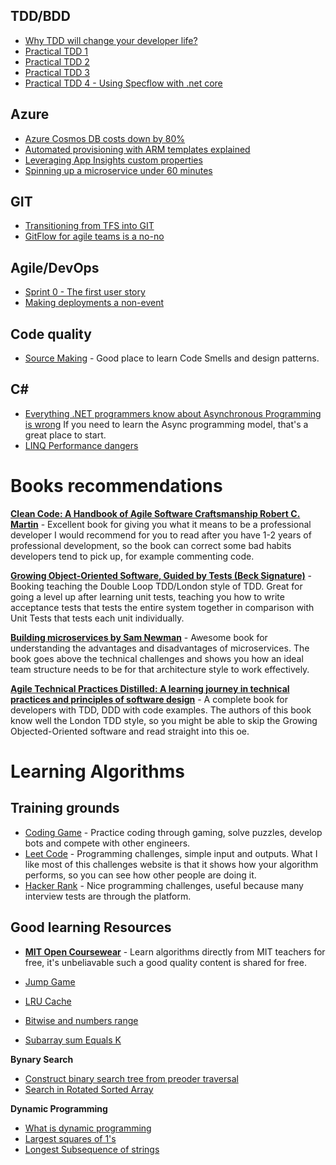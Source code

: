 ## TDD/BDD

- [Why TDD will change your developer life?](https://medium.com/@raphaelyoshiga/why-tdd-will-change-your-developer-life-b0bf234e15ac)
- [Practical TDD 1](https://medium.com/@raphaelyoshiga/practical-tdd-first-lesson-1c689fffe4ec)
- [Practical TDD 2](https://medium.com/@raphaelyoshiga/practical-tdd-lesson-2-d9d48283b0c4)
- [Practical TDD 3](https://medium.com/@raphaelyoshiga/practical-tdd-3-9a76b3e045d8)
- [Practical TDD 4 - Using Specflow with .net core](https://itnext.io/acceptance-test-driven-development-in-net-core-with-specflow-dcb17fb7a893)

## Azure
- [Azure Cosmos DB costs down by 80%](https://itnext.io/azure-cosmos-db-costs-down-by-up-to-80-da9e0028049)
- [Automated provisioning with ARM templates explained](https://medium.com/@raphaelyoshiga/automated-provisioning-with-azure-resource-manager-and-vsts-explained-8bfa869f7637)
- [Leveraging App Insights custom properties](https://medium.com/@raphaelyoshiga/leveraging-app-insights-custom-properties-7e028b4ee1a9)
- [Spinning up a microservice under 60 minutes](https://medium.com/ryoshiga/spinning-up-a-microservice-under-60-minutes-with-net-core-vsts-and-azure-app-services-c60b6fa7d4bd)

## GIT
- [Transitioning from TFS into GIT](https://medium.com/@raphaelyoshiga/if-you-are-not-using-git-you-are-missing-out-f6b6e2f93b6e)
- [GitFlow for agile teams is a no-no](https://medium.com/@raphaelyoshiga/git-flow-for-agile-teams-is-a-no-no-d2752b7c46b)

## Agile/DevOps
- [Sprint 0 - The first user story](https://medium.com/@raphaelyoshiga/if-you-are-not-using-git-you-are-missing-out-f6b6e2f93b6e)
- [Making deployments a non-event](https://medium.com/@raphaelyoshiga/deployments-shouldnt-be-a-gamble-nor-painful-5760fc899e8f)

## Code quality
- [Source Making](https://sourcemaking.com/) - Good place to learn Code Smells and design patterns.

## C#
- [Everything .NET programmers know about Asynchronous Programming is wrong](https://hanselminutes.com/327/everything-net-programmers-know-about-asynchronous-programming-is-wrong) If you need to learn the Async programming model, that's a great place to start.
- [LINQ Performance dangers](https://medium.com/@raphaelyoshiga/linq-performance-dangers-6e9757607884)

# Books recommendations
  
[**Clean Code: A Handbook of Agile Software Craftsmanship Robert C. Martin**](https://amzn.to/2UqxavM) - Excellent book for giving you what it means to be a professional developer
I would recommend for you to read after you have 1-2 years of professional development, so the book can correct some bad habits developers tend to pick up, for example commenting code.

[**Growing Object-Oriented Software, Guided by Tests (Beck Signature)**](https://amzn.to/3cMt1Zl) - Booking teaching the Double Loop TDD/London style of TDD. 
Great for going a level up after learning unit tests, teaching you how to write acceptance tests that tests the entire system together in comparison with Unit Tests that tests each unit individually.

[**Building microservices by Sam Newman**](https://amzn.to/3f7aYid) - Awesome book for understanding the advantages and disadvantages of microservices.
The book goes above the technical challenges and shows you how an ideal team structure needs to be for that architecture style to work effectively.

[**Agile Technical Practices Distilled: A learning journey in technical practices and principles of software design**](https://amzn.to/3hcVVFm) - A complete book for developers with TDD, DDD with code examples.
The authors of this book know well the London TDD style, so you might be able to skip the Growing Objected-Oriented software and read straight into this oe.

# Learning Algorithms

## Training grounds

- [Coding Game]([https://www.codingame.com/](https://www.codingame.com/)) - Practice coding through gaming, solve puzzles, develop bots and compete with other engineers.
- [Leet Code]([https://leetcode.com/) - Programming challenges, simple input and outputs. What I like most of this challenges website is that it shows how your algorithm performs, so you can see how other people are doing it.
- [Hacker Rank](https://www.hackerrank.com/) - Nice programming challenges, useful because many interview tests are through the platform.

## Good learning Resources

-  [**MIT Open Coursewear**](https://www.youtube.com/playlist?list=PLUl4u3cNGP61Oq3tWYp6V_F-5jb5L2iHb) - Learn algorithms directly from MIT teachers for free, it's unbeliavable such a good quality content is shared for free.

-  [Jump Game](https://www.youtube.com/watch?v=Zb4eRjuPHbM)
-  [LRU Cache](https://www.youtube.com/watch?v=NDpwj0VWz1U)
-  [Bitwise and numbers range](https://www.youtube.com/watch?v=-qrpJykY2gE)
-  [Subarray sum Equals K](https://www.youtube.com/watch?v=AmlVSNBHzJg&t=459s)

**Bynary Search**
-  [Construct binary search tree from preoder traversal ](https://www.youtube.com/watch?v=9sw8RRsBw6s)
-  [Search in Rotated Sorted Array](https://www.youtube.com/watch?v=r6BDI1vAUT4)

**Dynamic Programming**

-  [What is dynamic programming](https://www.youtube.com/watch?v=vYquumk4nWw)
-  [Largest squares of 1's](https://www.youtube.com/watch?v=FO7VXDfS8Gk)
-  [Longest Subsequence of strings](https://www.youtube.com/watch?v=ASoaQq66foQ)
